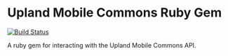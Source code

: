 # Upland Mobile Commons Ruby Gem
[![Build Status](https://travis-ci.org/controlshift/upland_mobile_commons_rest.svg?branch=master)](https://travis-ci.org/controlshift/upland_mobile_commons_rest)

A ruby gem for interacting with the Upland Mobile Commons API. 


